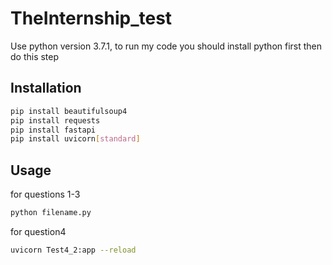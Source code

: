 ﻿# TheInternship_test
Use python version 3.7.1, to run my code you should install python first then do this step

## Installation

```bash
pip install beautifulsoup4
pip install requests
pip install fastapi
pip install uvicorn[standard]
```

## Usage

for questions 1-3

```bash
python filename.py
```

for question4

```bash
uvicorn Test4_2:app --reload
```
